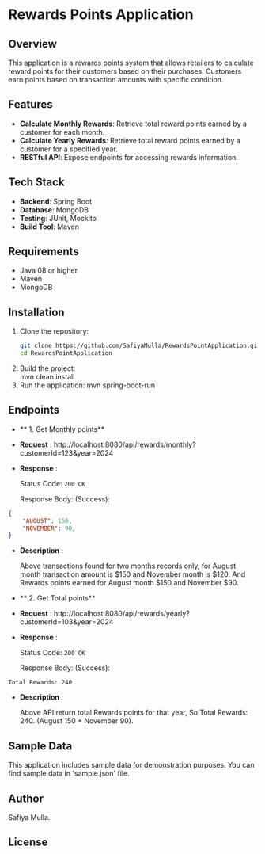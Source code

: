 # Rewards Points Application

## Overview

This application is a rewards points system that allows retailers to calculate reward points for their customers based on their purchases. Customers earn points based on transaction amounts with specific condition. 

## Features

- **Calculate Monthly Rewards**: Retrieve total reward points earned by a customer for each month.
- **Calculate Yearly Rewards**: Retrieve total reward points earned by a customer for a specified year.
- **RESTful API**: Expose endpoints for accessing rewards information.

## Tech Stack

- **Backend**: Spring Boot
- **Database**: MongoDB
- **Testing**: JUnit, Mockito
- **Build Tool**: Maven

## Requirements

- Java 08 or higher
- Maven
- MongoDB

## Installation

1. Clone the repository:
   ```bash
   git clone https://github.com/SafiyaMulla/RewardsPointApplication.git
   cd RewardsPointApplication
2. Build the project:   
   mvn clean install
3. Run the application:
   mvn spring-boot-run
     
## Endpoints

- ** 1. Get Monthly points**

- **Request** :
http://localhost:8080/api/rewards/monthly?customerId=123&year=2024

- **Response** :

  Status Code: `200 OK`
  
  Response Body: (Success):

```json
{
    "AUGUST": 150,
    "NOVEMBER": 90,
}
```
- **Description** :

   Above transactions found for two months records only, for August month transaction amount is $150 and November month is $120. And Rewards points earned for
   August month $150 and November $90.
 

- ** 2. Get Total points**

- **Request** :
http://localhost:8080/api/rewards/yearly?customerId=103&year=2024

- **Response** :

  Status Code: `200 OK`
  
  Response Body: (Success):

```
Total Rewards: 240
```

- **Description** :

   Above API return total Rewards points for that year, So Total Rewards: 240. (August 150 + November 90).
 
 
## Sample Data
This application includes sample data for demonstration purposes. You can find sample data in 'sample.json' file.

## Author
Safiya Mulla.

## License

